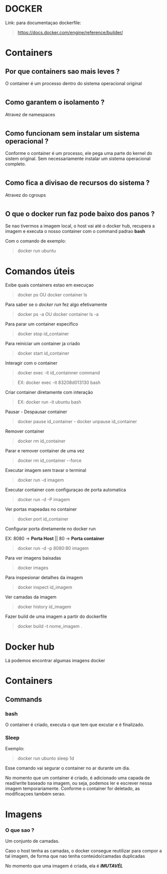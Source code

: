 # DOCKER

Link: para documentaçao dockerfile:
>https://docs.docker.com/engine/reference/builder/


# Containers

## Por que containers sao mais leves ?
O container é um processo dentro do sistema operacional original

#

## Como garantem o isolamento ?
Atravez de namespaces

#

## Como funcionam sem instalar um sistema operacional ?
Conforme o container é um processo, ele pega uma parte do kernel do sistem original. Sem necessariamente instalar um sistema operacional completo.

#

## Como fica a divisao de recursos do sistema ?
Atravez do cgroups

#

## O que o docker run faz pode baixo dos panos ?

Se nao tivermos a imagem local, o host vai até o docker hub, recupera a imagem e executa o nosso container com o command padrao **bash**

Com o comando de exemplo: 
> docker run ubuntu

#
#

# Comandos úteis

Exibe quais containers estao em execuçao
> docker ps OU docker container ls

Para saber se o *docker run* fez algo efetivamente
> docker ps -a OU docker container ls -a

Para parar um container específico
> docker stop id_container

Para reiniciar um container ja criado
> docker start id_container

Interagir com o container
> docker exec -it id_containner command

> EX: docker exec -it 83208d013130 bash

Criar container diretamente com interação
> EX: docker run -it ubuntu bash

Pausar - Despausar container
> docker pause id_container - docker unpause id_container

Remover container
> docker rm id_container

Parar e remover container de uma vez
> docker rm id_container --force

Executar imagem sem travar o terminal
> docker run -d imagem

Executar container com configuraçao de porta automatica
> docker run -d -P imagem

Ver portas mapeadas no container
> docker port id_container

Configurar porta diretamente no docker run

EX: 8080 -> **Porta Host** || 80 -> **Porta container**

> docker run -d -p 8080:80 imagem

Para ver imagens baixadas
> docker images

Para inspesionar detalhes da imagem
> docker inspect id_imagem

Ver camadas da imagem
> docker history id_imagem

Fazer build de uma imagem a partir do dockerfile
> docker build -t nome_imagem .

# Docker hub 

Lá podemos encontrar algumas imagens docker

# Containers

## Commands

### bash 
O container é criado, executa o que tem que excutar e é finalizado.

### Sleep

Exemplo: 
> docker run ubunto sleep 1d

Esse comando vai segurar o container no ar durante um dia.

No momento que um container é criado, é adicionado uma capada de read/write baseado na imagem, ou seja, podemos ler e escrever nessa imagem temporariamente. Conforme o container for deletado, as modificaçoes também serao.

#

# Imagens

### O que sao ?

Um conjunto de camadas.

Caso o host tenha as camadas, o docker consegue reutilizar para compor a tal imagem, de forma que nao tenha conteúdo/camadas duplicadas

No momento que uma imagem é criada, ela é ***IMUTAVÉL***



